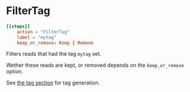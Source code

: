# FilterTag

```toml
[[steps]]
    action = "FilterTag"
    label = "mytag"
    keep_or_remove: Keep | Remove


```

Filters reads that had the tag `mytag` set.

Wether these reads are kept, or removed depends on the `keep_or_remove` option.


See [the tag section](../../tag-steps) for tag generation.


